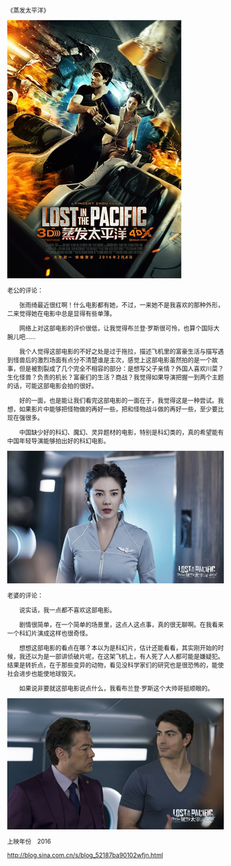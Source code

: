 《蒸发太平洋》

			
![](./img/001vda4xzy70z9fkPgIc8&690.jpg)


老公的评论：

　　张雨绮最近很红啊！什么电影都有她，不过，一来她不是我喜欢的那种外形，二来觉得她在电影中总是显得有些单薄。

　　网络上对这部电影的评价很低，让我觉得布兰登·罗斯很可怜，也算个国际大腕儿吧……


　　我个人觉得这部电影的不好之处是过于拖拉，描述飞机里的富豪生活与描写遇到怪兽后的激烈场面有点分不清楚谁是主次，感觉上这部电影虽然拍的是一个故事，但是被割裂成了几个完全不相容的部分：是想写父子亲情？外国人喜欢川菜？生化怪兽？负责的机长？富豪们的生活？商战？我觉得如果导演把握一到两个主题的话，可能这部电影会拍的很好。


　　好的一面，也是能让我们看完这部电影的一面在于，我觉得这是一种尝试。我想，如果影片中能够把怪物做的再好一些，把和怪物战斗做的再好一些，至少要比现在强很多。

　　中国缺少好的科幻、魔幻、灵异题材的电影，特别是科幻类的，真的希望能有中国年轻导演能够拍出好的科幻电影。

![](./img/001vda4xzy70z9ieHwfcb&690.jpg)


老婆的评论：

　　说实话，我一点都不喜欢这部电影。

　　剧情很简单，在一个简单的场景里，这点人这点事，真的很无聊啊。在我看来一个科幻片演成这样也很奇怪。


　　想想这部电影的看点在哪？本以为是科幻片，估计还能看看，其实刚开始的时候，我还以为是一部讲侦破片呢，在这架飞机上，有人死了人人都可能是嫌疑犯。结果是转折点，在于那些变异的动物，看见没科学家们的研究也是很恐怖的，能使社会进步也能使地球毁灭。

　　如果说非要就这部电影说点什么，我看布兰登·罗斯这个大帅哥挺顺眼的。

![](./img/001vda4xzy70z9j9ly41c&690.jpg)


上映年份　2016							
		
http://blog.sina.com.cn/s/blog_52187ba90102wfjn.html
